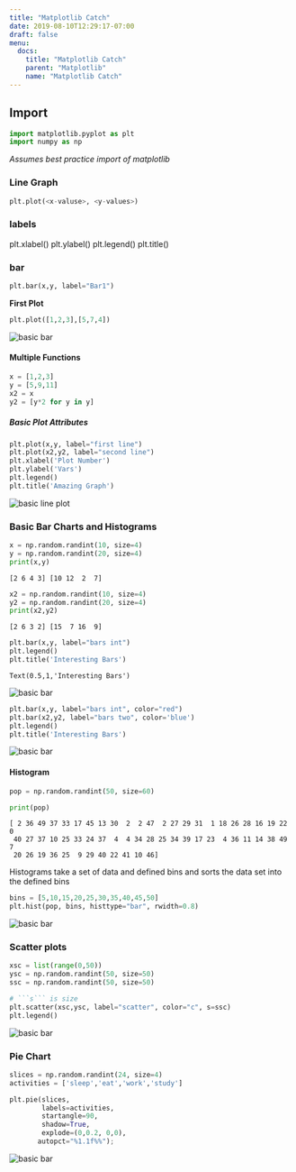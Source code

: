 ```yaml
---
title: "Matplotlib Catch"
date: 2019-08-10T12:29:17-07:00
draft: false
menu:
  docs:
    title: "Matplotlib Catch"
    parent: "Matplotlib"
    name: "Matplotlib Catch"
---
```


## Import

```python
import matplotlib.pyplot as plt
import numpy as np
```

_Assumes best practice import of matplotlib_

### Line Graph

```python
plt.plot(<x-valuse>, <y-values>)
```

### labels

plt.xlabel()
plt.ylabel()
plt.legend()
plt.title()

### bar

```python
plt.bar(x,y, label="Bar1")
```

__First Plot__


```python
plt.plot([1,2,3],[5,7,4])
```

![basic bar](/data-analytics/matplotlib/images/basic-matplotlib-1.png)



#### Multiple Functions

```python
x = [1,2,3]
y = [5,9,11]
x2 = x
y2 = [y*2 for y in y]
```


##### Basic Plot Attributes


```python
plt.plot(x,y, label="first line")
plt.plot(x2,y2, label="second line")
plt.xlabel('Plot Number')
plt.ylabel('Vars')
plt.legend()
plt.title('Amazing Graph')
```
![basic line plot](/data-analytics/matplotlib/images/basic-matplotlib-2.png)

### Basic Bar Charts and Histograms 


```python
x = np.random.randint(10, size=4)
y = np.random.randint(20, size=4)
print(x,y)
```

    [2 6 4 3] [10 12  2  7]

```python
x2 = np.random.randint(10, size=4)
y2 = np.random.randint(20, size=4)
print(x2,y2)
```

    [2 6 3 2] [15  7 16  9]

```python
plt.bar(x,y, label="bars int")
plt.legend()
plt.title('Interesting Bars')
```

    Text(0.5,1,'Interesting Bars')

![basic bar](/data-analytics/matplotlib/images/basic-matplotlib-3.png)


```python
plt.bar(x,y, label="bars int", color="red")
plt.bar(x2,y2, label="bars two", color='blue')
plt.legend()
plt.title('Interesting Bars')
```



![basic bar](/data-analytics/matplotlib/images/basic-matplotlib-4.png)


#### Histogram


```python
pop = np.random.randint(50, size=60)

print(pop)
```

    [ 2 36 49 37 33 17 45 13 30  2  2 47  2 27 29 31  1 18 26 28 16 19 22  0
     40 27 37 10 25 33 24 37  4  4 34 28 25 34 39 17 23  4 36 11 14 38 49  7
     20 26 19 36 25  9 29 40 22 41 10 46]


Histograms take a set of data and defined bins and sorts the data set into the defined bins


```python
bins = [5,10,15,20,25,30,35,40,45,50]
plt.hist(pop, bins, histtype="bar", rwidth=0.8)
```


![basic bar](/data-analytics/matplotlib/images/basic-matplotlib-5.png)



### Scatter plots 


```python
xsc = list(range(0,50))
ysc = np.random.randint(50, size=50)
ssc = np.random.randint(50, size=50)
```


```python
# ```s``` is size 
plt.scatter(xsc,ysc, label="scatter", color="c", s=ssc)
plt.legend()
```

![basic bar](/data-analytics/matplotlib/images/basic-matplotlib-6.png)




### Pie Chart


```python
slices = np.random.randint(24, size=4)
activities = ['sleep','eat','work','study']
```


```python
plt.pie(slices, 
        labels=activities, 
        startangle=90, 
        shadow=True, 
        explode=(0,0.2, 0,0),
       autopct="%1.1f%%");
```

![basic bar](/data-analytics/matplotlib/images/basic-matplotlib-8.png)